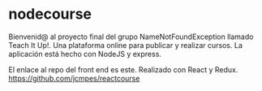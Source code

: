 # nodecourse

Bienvenid@ al proyecto final del grupo NameNotFoundException llamado Teach It Up!. Una plataforma online para publicar y realizar cursos.
La aplicación está hecho con NodeJS y express.

El enlace al repo del front end es este. Realizado con React y Redux.
https://github.com/jcmpes/reactcourse
